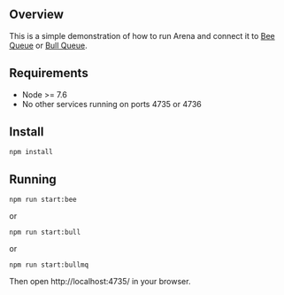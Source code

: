 ## Overview

This is a simple demonstration of how to run Arena and connect it to [Bee Queue](https://github.com/mixmaxhq/bee-queue) or [Bull Queue](https://github.com/OptimalBits/bull).

## Requirements

- Node >= 7.6
- No other services running on ports 4735 or 4736

## Install

`npm install`

## Running

`npm run start:bee`

or

`npm run start:bull`

or

`npm run start:bullmq`

Then open http://localhost:4735/ in your browser.
